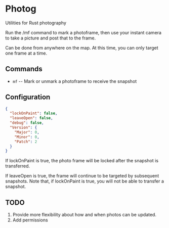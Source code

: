 # Photog
Utilities for Rust photography

Run the /mf command to mark a photoframe, then use your instant camera to take a picture and post that to the frame.

Can be done from anywhere on the map.  At this time, you can only target one frame at a time.

## Commands

  - `mf` -- Mark or unmark a photoframe to receive the snapshot

## Configuration

```json
{
  "lockOnPaint": false,
  "leaveOpen": false,
  "debug": false,
  "Version": {
    "Major": 0,
    "Minor": 0,
    "Patch": 2
  }
}
```

If lockOnPaint is true, the photo frame will be locked after the snapshot is transferred.

If leaveOpen is true, the frame will continue to be targeted by subsequent snapshots.  Note that, if lockOnPaint is true, you will not be able to transfer a snapshot.

## TODO
  1. Provide more flexibility about how and when photos can be updated.
  2. Add permissions

